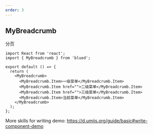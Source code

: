 ```yaml
---
order: 3
---
```


## MyBreadcrumb

分页

```tsx
import React from 'react';
import { MyBreadcrumb } from 'blued';

export default () => {
  return (
    <MyBreadcrumb>
      <MyBreadcrumb.Item>一级菜单</MyBreadcrumb.Item>
      <MyBreadcrumb.Item href="">二级菜单</MyBreadcrumb.Item>
      <MyBreadcrumb.Item href="">三级菜单</MyBreadcrumb.Item>
      <MyBreadcrumb.Item>当前菜单</MyBreadcrumb.Item>
    </MyBreadcrumb>
  );
};
```

More skills for writing demo: https://d.umijs.org/guide/basic#write-component-demo
